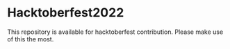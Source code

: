 # Hacktoberfest2022
This repository is available for hacktoberfest contribution. Please make use of this the most.
